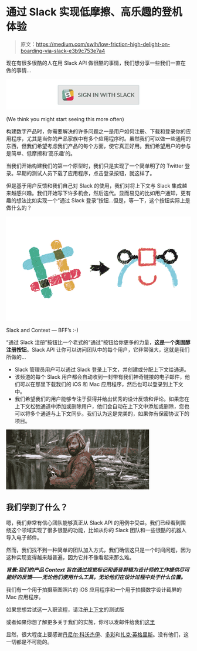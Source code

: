 # 通过 Slack 实现低摩擦、高乐趣的登机体验

> 原文：<https://medium.com/swlh/low-friction-high-delight-on-boarding-via-slack-e3b9c753e7a4>

现在有很多很酷的人在用 Slack API 做很酷的事情，我们想分享一些我们一直在做的事情…

![](img/49f6f73b4576d2581f640884c9db989e.png)

(We think you might start seeing this more often)

构建数字产品时，你需要解决的许多问题之一是用户如何注册、下载和登录你的应用程序，尤其是当你的产品家族中有多个应用程序时。虽然我们可以做一些通用的东西，但我们希望考虑我们产品的每个方面，使它真正好用。我们希望用户的参与是简单、低摩擦和‘高乐趣’的。

当我们开始构建我们的第一个原型时，我们只是实现了一个简单明了的 Twitter 登录。早期的测试人员下载了应用程序，点击登录按钮，就这样了。

但是基于用户反馈和我们自己对 Slack 的使用，我们对将上下文与 Slack 集成越来越感兴趣。我们开始写下许多机会，然后迭代。显而易见的比如用户通知，更有趣的想法比如实现一个“通过 Slack 登录”按钮…但是，等一下，这个按钮实际上是做什么的？

![](img/8e88404c5558297fe69855cb821af576.png)

Slack and Context — BFF’s :-)

“通过 Slack 注册”按钮比一个老式的“通过”按钮给你更多的力量，**这是一个类固醇注册按钮**。Slack API 让你可以访问团队中的每个用户，它非常强大，这就是我们所做的…

*   Slack 管理员用户可以通过 Slack 登录上下文，并创建或分配上下文给通道。
*   该频道的每个 Slack 用户都会自动收到一封带有我们神奇链接的电子邮件，他们可以在那里下载我们的 iOS 和 Mac 应用程序，然后也可以登录到上下文中。
*   我们希望我们的用户能够专注于获得并给出优秀的设计反馈和评论。如果您在上下文松弛通道中添加或删除用户，他们会自动在上下文中添加或删除，您也可以将多个通道与上下文同步。我们认为这是完美的，如果你有保密协议下的项目。

![](img/c6bff96649710c0e7297e3811881b71a.png)

## 我们学到了什么？

嗯，我们非常有信心团队能够真正从 Slack API 的用例中受益。我们已经看到围绕这个领域实现了很多很酷的功能，比如从你的 Slack 团队和一些很酷的机器人导入电子邮件。

然而，我们找不到一种简单的团队加入方式，我们确信这只是一个时间问题，因为这种实现变得越来越普遍，因为它并不像看起来那么难。

***背景:我们的产品 Context 旨在通过视觉标记和语音剪辑为设计师的工作提供尽可能好的反馈——无论他们使用什么工具，无论他们在设计过程中处于什么位置。***

我们有一个用于拍摄草图照片的 iOS 应用程序和一个用于拍摄数字设计截屏的 Mac 应用程序。

如果您想尝试这一入职流程，请注册[上下文](http://www.getcontext.co)的测试版

或者如果你想了解更多关于我们的实施，你可以发邮件给我们[这里](mailto:welovefeedback@getcontext.co)

显然，很大程度上要感谢[丹尼尔·科沃杰伊](https://medium.com/u/c09edc3d2d8c?source=post_page-----e3b9c753e7a4--------------------------------)、[多彩](https://medium.com/u/bdb241a02761?source=post_page-----e3b9c753e7a4--------------------------------)和[扎克·英格里斯](https://medium.com/u/89faf7a37412?source=post_page-----e3b9c753e7a4--------------------------------)。没有他们，这一切都是不可能的。